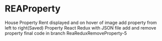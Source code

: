 # REAProperty
House Property Rent displayed and on hover of image add property from left to right(Saved) Property
React Redux with JSON file add and remove property
final code in branch ReaReduxRemoveProperty-5 
